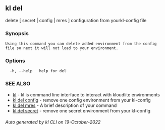 ## kl del

delete [ secret | config | mres ] configuration from yourkl-config file

### Synopsis

```
Using this command you can delete added environment from the config file so next it will not load to your environment.
```

### Options

```
  -h, --help   help for del
```

### SEE ALSO

* [kl](kl.md)  - kl is command line interface to interact with kloudlite environments
* [kl del config](kl_del_config.md)  - remove one config environment from your kl-config
* [kl del mres](kl_del_mres.md)  - A brief description of your command
* [kl del secret](kl_del_secret.md)  - remove one secret environment from your kl-config

###### Auto generated by kl CLI on 19-October-2022
